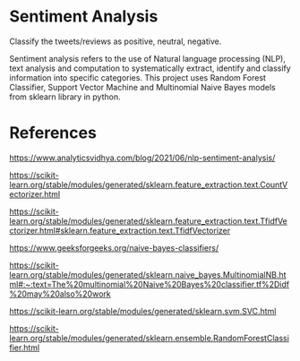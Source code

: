 # Sentiment Analysis 
Classify the tweets/reviews as positive, neutral, negative.

Sentiment analysis refers to the use of Natural language processing (NLP), text analysis and computation to systematically extract, identify and classify information into specific categories. This project uses Random Forest Classifier, Support Vector Machine and Multinomial Naive Bayes models from sklearn library in python.

# References

https://www.analyticsvidhya.com/blog/2021/06/nlp-sentiment-analysis/

https://scikit-learn.org/stable/modules/generated/sklearn.feature_extraction.text.CountVectorizer.html

https://scikit-learn.org/stable/modules/generated/sklearn.feature_extraction.text.TfidfVectorizer.html#sklearn.feature_extraction.text.TfidfVectorizer

https://www.geeksforgeeks.org/naive-bayes-classifiers/

https://scikit-learn.org/stable/modules/generated/sklearn.naive_bayes.MultinomialNB.html#:~:text=The%20multinomial%20Naive%20Bayes%20classifier,tf%2Didf%20may%20also%20work

https://scikit-learn.org/stable/modules/generated/sklearn.svm.SVC.html

https://scikit-learn.org/stable/modules/generated/sklearn.ensemble.RandomForestClassifier.html

